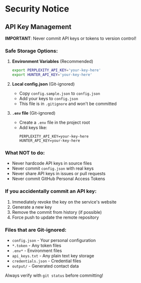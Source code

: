 # Security Notice

## API Key Management

**IMPORTANT**: Never commit API keys or tokens to version control!

### Safe Storage Options:

1. **Environment Variables** (Recommended)
   ```bash
   export PERPLEXITY_API_KEY='your-key-here'
   export HUNTER_API_KEY='your-key-here'
   ```

2. **Local config.json** (Git-ignored)
   - Copy `config.sample.json` to `config.json`
   - Add your keys to `config.json`
   - This file is in `.gitignore` and won't be committed

3. **`.env` file** (Git-ignored)
   - Create a `.env` file in the project root
   - Add keys like:
     ```
     PERPLEXITY_API_KEY=your-key-here
     HUNTER_API_KEY=your-key-here
     ```

### What NOT to do:
- Never hardcode API keys in source files
- Never commit `config.json` with real keys
- Never share API keys in issues or pull requests
- Never commit GitHub Personal Access Tokens

### If you accidentally commit an API key:
1. Immediately revoke the key on the service's website
2. Generate a new key
3. Remove the commit from history (if possible)
4. Force push to update the remote repository

### Files that are Git-ignored:
- `config.json` - Your personal configuration
- `*.token` - Any token files
- `.env*` - Environment files
- `api_keys.txt` - Any plain text key storage
- `credentials.json` - Credential files
- `output/` - Generated contact data

Always verify with `git status` before committing!